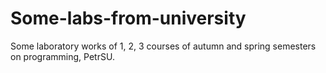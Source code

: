 # Some-labs-from-university

Some laboratory works of 1, 2, 3 courses of autumn and spring semesters on programming, PetrSU.
